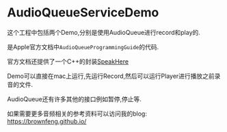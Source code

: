 # AudioQueueServiceDemo

这个工程中包括两个Demo,分别是使用AudioQueue进行record和play的.

是Apple官方文档中`AudioQueueProgrammingGuide`的代码.

官方文档还提供了一个C++的封装[SpeakHere](https://github.com/brownfeng/SpeakHere)

Demo可以直接在mac上运行,先运行Record,然后可以运行Player进行播放之前录音的文件.

AudioQueue还有许多其他的接口例如暂停,停止等.

如果需要更多音频相关的参考资料可以访问我的blog: https://brownfeng.github.io/
